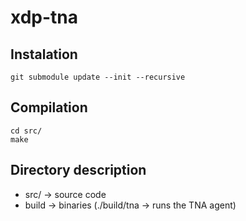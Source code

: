 # xdp-tna

## Instalation
    git submodule update --init --recursive

## Compilation

    cd src/
    make
## Directory description

* src/ -> source code
* build -> binaries (./build/tna -> runs the TNA agent)
